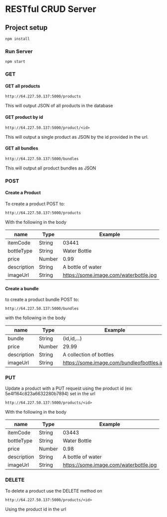# RESTful CRUD Server

## Project setup
```
npm install
```

### Run Server
```
npm start
```

### GET

#### GET all products
```
http://64.227.50.137:5000/products
```
This will output JSON of all products in the database

#### GET product by id
```
http://64.227.50.137:5000/product/<id>
```
This will output a single product as JSON by the id provided in the url.

#### GET all bundles
```
http://64.227.50.137:5000/bundles
```
This will output all product bundles as JSON


### POST

#### Create a Product

To create a product POST to:

```
http://64.227.50.137:5000/products
```
With the following in the body

name | Type | Example
--- | --- | ---
itemCode | String | 03441
bottleType | String | Water Bottle
price | Number | 0.99
description | String | A bottle of water
imageUrl | String | https://some.image.com/waterbottle.jpg


#### Create a bundle

to create a product bundle POST to:

```
http://64.227.50.137:5000/bundles
```
with the following in the body

name | Type | Example
--- | --- | ---
bundle | String | (id,id,...)
price | Number | 29.99
description | String | A collection of bottles
imageUrl | String | https://some.image.com/bundleofbottles.jpg

### PUT

Update a product with a PUT request using the product id (ex: 5e4f164c823a6632280b7894) set in the url

```
http://64.227.50.137:5000/products/<id>
```

With the following in the body

name | Type | Example
--- | --- | ---
itemCode | String | 03443
bottleType | String | Water Bottle
price | Number | 0.98
description | String | A bottle of water
imageUrl | String | https://some.image.com/waterbottle.jpg

### DELETE

To delete a product use the DELETE method on
```
http://64.227.50.137:5000/products/<id>
```
Using the product id in the url
